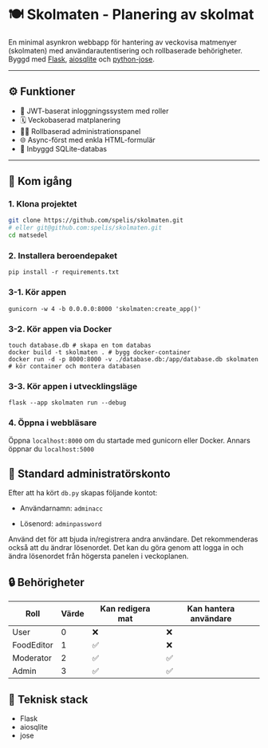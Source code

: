 # 🍽️ Skolmaten - Planering av skolmat

En minimal asynkron webbapp för hantering av veckovisa matmenyer (skolmaten) med användarautentisering och rollbaserade behörigheter. Byggd med [Flask](https://flask.palletsprojects.com/), [aiosqlite](https://github.com/omnilib/aiosqlite) och [python-jose](https://github.com/mpdavis/python-jose).

---

## ⚙️ Funktioner

- 🔐 JWT-baserat inloggningssystem med roller
- 🗓️ Veckobaserad matplanering
- 🧑‍💼 Rollbaserad administrationspanel
- 🌐 Async-först med enkla HTML-formulär
- 🍞 Inbyggd SQLite-databas

---

## 🚀 Kom igång

### 1. Klona projektet

```bash
git clone https://github.com/spelis/skolmaten.git
# eller git@github.com:spelis/skolmaten.git
cd matsedel
```

### 2. Installera beroendepaket

```
pip install -r requirements.txt
```

### 3-1. Kör appen

```
gunicorn -w 4 -b 0.0.0.0:8000 'skolmaten:create_app()'
```

### 3-2. Kör appen via Docker

```
touch database.db # skapa en tom databas
docker build -t skolmaten . # bygg docker-container
docker run -d -p 8000:8000 -v ./database.db:/app/database.db skolmaten # kör container och montera databasen
```

### 3-3. Kör appen i utvecklingsläge

```
flask --app skolmaten run --debug
```

### 4. Öppna i webbläsare

Öppna `localhost:8000` om du startade med gunicorn eller Docker. Annars öppnar du `localhost:5000`

## 🧪 Standard administratörskonto

Efter att ha kört `db.py` skapas följande kontot:

* Användarnamn: `adminacc`

* Lösenord: `adminpassword`

Använd det för att bjuda in/registrera andra användare.
Det rekommenderas också att du ändrar lösenordet. Det kan du göra genom att logga in och ändra lösenordet från högersta panelen i veckoplanen.

## 🔒 Behörigheter

|Roll      |Värde|Kan redigera mat|Kan hantera användare|
|----------|-----|----------------|---------------------|
|User |0    |❌ |❌ |
|FoodEditor|1 |✅ |❌ |
|Moderator |2    |✅ |✅ |
|Admin     |3    |✅ |✅ |

## 🧠 Teknisk stack
* Flask
* aiosqlite
* jose
